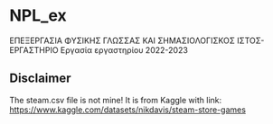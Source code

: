 # NPL_ex

ΕΠΕΞΕΡΓΑΣΙΑ ΦΥΣΙΚΗΣ ΓΛΩΣΣΑΣ ΚΑΙ ΣΗΜΑΣΙΟΛΟΓΙΣΚΟΣ ΙΣΤΟΣ- EΡΓΑΣΤΗΡΙΟ Εργασία εργαστηρίου 2022-2023

## Disclaimer

The steam.csv file is not mine! It is from Kaggle with link: https://www.kaggle.com/datasets/nikdavis/steam-store-games
